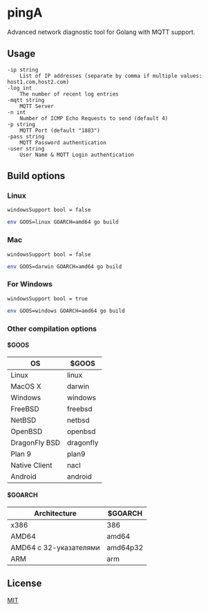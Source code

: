 # pingA
Advanced network diagnostic tool for Golang with MQTT support.

## Usage
```terminal
-ip string
    List of IP addresses (separate by comma if multiple values: host1.com,host2.com)
-log int
    The number of recent log entries
-mqtt string
    MQTT Server
-n int
    Number of ICMP Echo Requests to send (default 4)
-p string
    MQTT Port (default "1883")
-pass string
    MQTT Password authentication
-user string
    User Name & MQTT Login authentication
```

## Build options
### Linux
```golang
windowsSupport bool = false
```

```bash
env GOOS=linux GOARCH=amd64 go build
```

### Mac
```golang
windowsSupport bool = false
```

```bash
env GOOS=darwin GOARCH=amd64 go build
```

### For Windows
```golang
windowsSupport bool = true
```

```bash
env GOOS=windows GOARCH=amd64 go build
```
### Other compilation options
#### $GOOS

| OS            | $GOOS     |
|---------------|-----------|
| Linux         | linux     |
| MacOS X       | darwin    |
| Windows       | windows   |
| FreeBSD       | freebsd   |
| NetBSD        | netbsd    |
| OpenBSD       | openbsd   |
| DragonFly BSD | dragonfly |
| Plan 9        | plan9     |
| Native Client | nacl      |
| Android       | android   |

#### $GOARCH

| Architecture           | $GOARCH  |
|------------------------|----------|
| x386                   | 386      |
| AMD64                  | amd64    |
| AMD64 с 32-указателями | amd64p32 |
| ARM                    | arm      |

## License
[MIT](https://choosealicense.com/licenses/mit/)